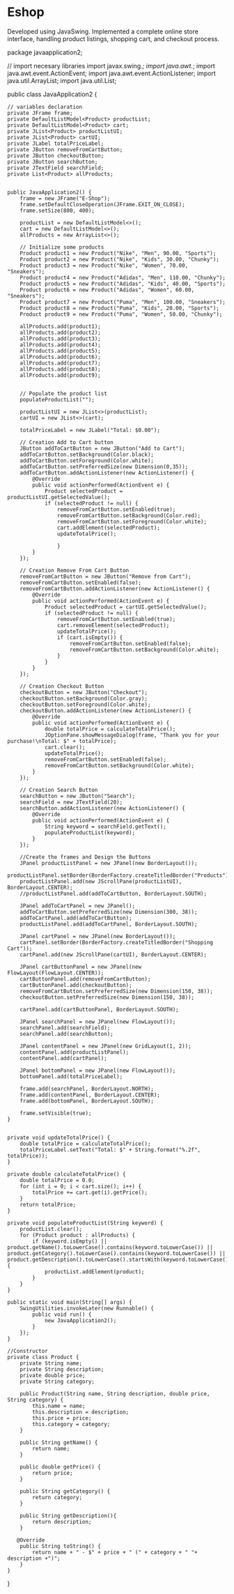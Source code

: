 # Eshop
Developed using JavaSwing. Implemented a complete online store interface, handling product listings, shopping cart, and checkout process.

package javaapplication2;

// import necesary libraries
import javax.swing.*;
import java.awt.*;
import java.awt.event.ActionEvent;
import java.awt.event.ActionListener;
import java.util.ArrayList;
import java.util.List;

public class JavaApplication2 {

    // variables declaration
    private JFrame frame;
    private DefaultListModel<Product> productList;
    private DefaultListModel<Product> cart;
    private JList<Product> productListUI;
    private JList<Product> cartUI;
    private JLabel totalPriceLabel;
    private JButton removeFromCartButton;
    private JButton checkoutButton;
    private JButton searchButton;
    private JTextField searchField;
    private List<Product> allProducts;


    public JavaApplication2() {
        frame = new JFrame("E-Shop");
        frame.setDefaultCloseOperation(JFrame.EXIT_ON_CLOSE);
        frame.setSize(800, 400);

        productList = new DefaultListModel<>();
        cart = new DefaultListModel<>();
        allProducts = new ArrayList<>();

        // Initialize some products
        Product product1 = new Product("Nike", "Men", 90.00, "Sports");
        Product product2 = new Product("Nike", "Kids", 30.00, "Chunky");
        Product product3 = new Product("Nike", "Women", 70.00, "Sneakers");
        Product product4 = new Product("Adidas", "Men", 110.00, "Chunky");
        Product product5 = new Product("Adidas", "Kids", 40.00, "Sports");
        Product product6 = new Product("Adidas", "Women", 60.00, "Sneakers");
        Product product7 = new Product("Puma", "Men", 100.00, "Sneakers");
        Product product8 = new Product("Puma", "Kids", 20.00, "Sports");
        Product product9 = new Product("Puma", "Women", 50.00, "Chunky");

        allProducts.add(product1);
        allProducts.add(product2);
        allProducts.add(product3);
        allProducts.add(product4);
        allProducts.add(product5);
        allProducts.add(product6);
        allProducts.add(product7);
        allProducts.add(product8);
        allProducts.add(product9);


        // Populate the product list
        populateProductList("");

        productListUI = new JList<>(productList);
        cartUI = new JList<>(cart);

        totalPriceLabel = new JLabel("Total: $0.00");

        // Creation Add to Cart button
        JButton addToCartButton = new JButton("Add to Cart");
        addToCartButton.setBackground(Color.black);
        addToCartButton.setForeground(Color.white);
        addToCartButton.setPreferredSize(new Dimension(0,35));
        addToCartButton.addActionListener(new ActionListener() {
            @Override
            public void actionPerformed(ActionEvent e) {
                Product selectedProduct = productListUI.getSelectedValue();
                if (selectedProduct != null) {
                    removeFromCartButton.setEnabled(true);
                    removeFromCartButton.setBackground(Color.red);
                    removeFromCartButton.setForeground(Color.white);
                    cart.addElement(selectedProduct);
                    updateTotalPrice();

                    }
            }
        });

        // Creation Remove From Cart Button
        removeFromCartButton = new JButton("Remove from Cart");
        removeFromCartButton.setEnabled(false);
        removeFromCartButton.addActionListener(new ActionListener() {
            @Override
            public void actionPerformed(ActionEvent e) {
                Product selectedProduct = cartUI.getSelectedValue();
                if (selectedProduct != null) {
                    removeFromCartButton.setEnabled(true);
                    cart.removeElement(selectedProduct);
                    updateTotalPrice();
                    if (cart.isEmpty()) {
                        removeFromCartButton.setEnabled(false);
                        removeFromCartButton.setBackground(Color.white);
                    }
                }
            }
        });

        // Creation Checkout Button
        checkoutButton = new JButton("Checkout");
        checkoutButton.setBackground(Color.gray);
        checkoutButton.setForeground(Color.white);
        checkoutButton.addActionListener(new ActionListener() {
            @Override
            public void actionPerformed(ActionEvent e) {
                double totalPrice = calculateTotalPrice();
                JOptionPane.showMessageDialog(frame, "Thank you for your purchase!\nTotal: $" + totalPrice);
                cart.clear();
                updateTotalPrice();
                removeFromCartButton.setEnabled(false);
                removeFromCartButton.setBackground(Color.white);
            }
        });

        // Creation Search Button
        searchButton = new JButton("Search");
        searchField = new JTextField(20);
        searchButton.addActionListener(new ActionListener() {
            @Override
            public void actionPerformed(ActionEvent e) {
                String keyword = searchField.getText();
                populateProductList(keyword);
            }
        });

        //Create the frames and Design the Buttons
        JPanel productListPanel = new JPanel(new BorderLayout());
        productListPanel.setBorder(BorderFactory.createTitledBorder("Products"));
        productListPanel.add(new JScrollPane(productListUI), BorderLayout.CENTER);
        //productListPanel.add(addToCartButton, BorderLayout.SOUTH);

        JPanel addToCartPanel = new JPanel();
        addToCartButton.setPreferredSize(new Dimension(300, 38));
        addToCartPanel.add(addToCartButton);
        productListPanel.add(addToCartPanel, BorderLayout.SOUTH);

        JPanel cartPanel = new JPanel(new BorderLayout());
        cartPanel.setBorder(BorderFactory.createTitledBorder("Shopping Cart"));
        cartPanel.add(new JScrollPane(cartUI), BorderLayout.CENTER);

        JPanel cartButtonPanel = new JPanel(new FlowLayout(FlowLayout.CENTER));
        cartButtonPanel.add(removeFromCartButton);
        cartButtonPanel.add(checkoutButton);
        removeFromCartButton.setPreferredSize(new Dimension(150, 38));
        checkoutButton.setPreferredSize(new Dimension(150, 38));

        cartPanel.add(cartButtonPanel, BorderLayout.SOUTH);

        JPanel searchPanel = new JPanel(new FlowLayout());
        searchPanel.add(searchField);
        searchPanel.add(searchButton);

        JPanel contentPanel = new JPanel(new GridLayout(1, 2));
        contentPanel.add(productListPanel);
        contentPanel.add(cartPanel);

        JPanel bottomPanel = new JPanel(new FlowLayout());
        bottomPanel.add(totalPriceLabel);

        frame.add(searchPanel, BorderLayout.NORTH);
        frame.add(contentPanel, BorderLayout.CENTER);
        frame.add(bottomPanel, BorderLayout.SOUTH);

        frame.setVisible(true);
    }


    private void updateTotalPrice() {
        double totalPrice = calculateTotalPrice();
        totalPriceLabel.setText("Total: $" + String.format("%.2f", totalPrice));
    }

    private double calculateTotalPrice() {
        double totalPrice = 0.0;
        for (int i = 0; i < cart.size(); i++) {
            totalPrice += cart.get(i).getPrice();
        }
        return totalPrice;
    }

    private void populateProductList(String keyword) {
        productList.clear();
        for (Product product : allProducts) {
            if (keyword.isEmpty() || product.getName().toLowerCase().contains(keyword.toLowerCase()) || product.getCategory().toLowerCase().contains(keyword.toLowerCase()) || product.getDescription().toLowerCase().startsWith(keyword.toLowerCase())){
                productList.addElement(product);
            }
        }
    }

    public static void main(String[] args) {
        SwingUtilities.invokeLater(new Runnable() {
            public void run() {
                new JavaApplication2();
            }
        });
    }

    //Constructor
    private class Product {
        private String name;
        private String description;
        private double price;
        private String category;

        public Product(String name, String description, double price, String category) {
            this.name = name;
            this.description = description;
            this.price = price;
            this.category = category;
        }

        public String getName() {
            return name;
        }

        public double getPrice() {
            return price;
        }

        public String getCategory() {
            return category;
        }

        public String getDescription(){
            return description;
        }

       @Override
        public String toString() {
            return name + " - $" + price + " (" + category + " "+ description +")";
        } 
    }
}

